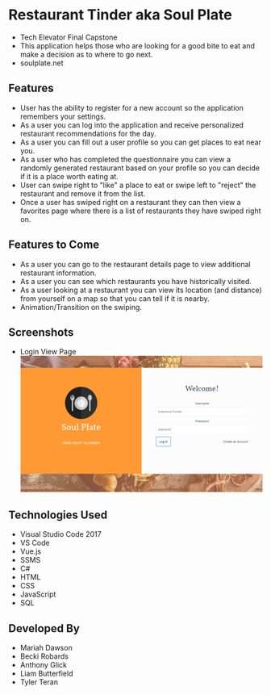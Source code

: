 # Restaurant Tinder aka Soul Plate

- Tech Elevator Final Capstone
- This application helps those who are looking for a good bite to eat and make a decision as to where to go next.
- soulplate.net

## Features

- User has the ability to register for a new account so the application remembers your settings.
- As a user you can log into the application and receive personalized restaurant recommendations for the day.
- As a user you can fill out a user profile so you can get places to eat near you.
- As a user who has completed the questionnaire you can view a randomly generated restaurant based on your profile so you can decide if it is a place worth eating at.
- User can swipe right to "like" a place to eat or swipe left to "reject" the restaurant and remove it from the list.
- Once a user has swiped right on a restaurant they can then view a favorites page where there is a list of restaurants they have swiped right on.

## Features to Come

- As a user you can go to the restaurant details page to view additional restaurant information.
- As a user you can see which restaurants you have historically visited.
- As a user looking at a restaurant you can view its location (and distance) from yourself on a map so that you can tell if it is nearby.
- Animation/Transition on the swiping.

## Screenshots

- Login View Page
![LoginPage](screenshots\LoginPage.png)

## Technologies Used

- Visual Studio Code 2017
- VS Code
- Vue.js
- SSMS
- C#
- HTML
- CSS
- JavaScript
- SQL

## Developed By

- Mariah Dawson
- Becki Robards
- Anthony Glick
- Liam Butterfield
- Tyler Teran
